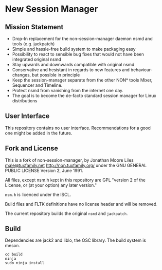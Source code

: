 # New Session Manager

## Mission Statement
* Drop-In replacement for the non-session-manager daemon nsmd and tools (e.g. jackpatch)
* Simple and hassle-free build system to make packaging easy
* Possibility to react to sensible bug fixes that would not have been integrated original nsmd
* Stay upwards and downwards compatible with original nsmd
* Conservative and hesistant in regards to new features and behaviour-changes, but possible in principle
* Keep the session-manager separate from the other NON* tools Mixer, Sequencer and Timeline.
* Protect nsmd from vanishing from the internet one day.
* The goal is to become the de-facto standard session manager for Linux distributions

## User Interface
This repository contains no user interface. Recommendations for a good one might be added in the future.

## Fork and License
This is a fork of non-session-manager, by Jonathan Moore Liles <male@tuxfamily.net> http://non.tuxfamily.org/
under the GNU GENERAL PUBLIC LICENSE  Version 2, June 1991.

All files, except nsm.h kept in this repository are GPL "version 2 of the License, or (at your
option) any later version."

`nsm.h` is licenced under the ISCL.

Build files and FLTK definitions have no license header and will be removed.

The current repository builds the original `nsmd` and `jackpatch`.

## Build
Dependencies are jack2 and liblo, the OSC library.
The build system is meson.

```meson build --prefix=/usr
cd build
ninja
sudo ninja install
```


